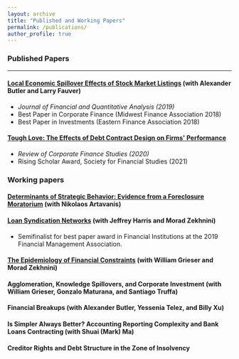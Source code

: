 ```yaml
---
layout: archive
title: "Published and Working Papers"
permalink: /publications/
author_profile: true
---
```


### Published Papers

---
#### [Local Economic Spillover Effects of Stock Market Listings](https://papers.ssrn.com/sol3/papers.cfm?abstract_id=2695464) (with Alexander Butler and Larry Fauver)
<!-- We show that IPOs have non-trivial positive spillover effects on local labor markets, business environments, consumer spending, real estate, and migration. We mitigate endogeneity concerns about unobserved heterogeneity with restrictive geographic fixed effects coupled with a matching procedure. We show that it is the listing decision, which encompasses both a wealth and liquidity shock, that induces economic spillovers. Conditional on an IPO occurring, we estimate that an additional $10 million in IPO proceeds is associated with an extra 41 jobs and 0.7 new establishments locally. -->

- *Journal of Financial and Quantitative Analysis (2019)*
- Best Paper in Corporate Finance (Midwest Finance Association 2018)
- Best Paper in Investments (Eastern Finance Association 2018)


#### [Tough Love: The Effects of Debt Contract Design on Firms' Performance](https://papers.ssrn.com/sol3/papers.cfm?abstract_id=2551333)
<!-- I investigate whether restrictive loan covenants disrupt or improve firms’ operating performance. Using an instrumental variables approach to address the endogenous relationship between covenant strictness and firms’ efficiency, I find that stricter loan covenants lead to an increase in profitability and firm value even when firms do not violate a covenant. Stricter covenants improve performance only in firms with managerial agency conflicts: those without large shareholder ownership, facing softer competition in their product market, or with weaker shareholder rights. The evidence suggests that by designing stringent contracts ex ante, creditors create positive externalities in poorly governed firms through managerial incentives. -->

- *Review of Corporate Finance Studies (2020)*
- Rising Scholar Award, Society for Financial Studies (2021)



### Working papers 

#### [Determinants of Strategic Behavior: Evidence from a Foreclosure Moratorium](https://papers.ssrn.com/sol3/papers.cfm?abstract_id=2946595) (with Nikolaos Artavanis)

#### [Loan Syndication Networks](https://papers.ssrn.com/sol3/papers.cfm?abstract_id=3295980) (with Jeffrey Harris and Morad Zekhnini)

- Semifinalist for best paper award in Financial Institutions at the 2019 Financial Management Association.

#### [The Epidemiology of Financial Constraints](https://papers.ssrn.com/sol3/papers.cfm?abstract_id=3904480) (with William Grieser and Morad Zekhnini)

#### Agglomeration, Knowledge Spillovers, and Corporate Investment (with William Grieser, Gonzalo Maturana, and Santiago Truffa)

#### Financial Breakups (with Alexander Butler, Yessenia Telez, and Billy Xu)

#### Is Simpler Always Better? Accounting Reporting Complexity and Bank Loans Contracting (with Shuai (Mark) Ma)

#### Creditor Rights and Debt Structure in the Zone of Insolvency






<!-- 
{% if author.googlescholar %}
  You can also find my articles on <u><a href="{{author.googlescholar}}">my Google Scholar profile</a>.</u>
{% endif %}

{% include base_path %}

{% for post in site.publications reversed %}
  {% include archive-single.html %}
{% endfor %}
 -->